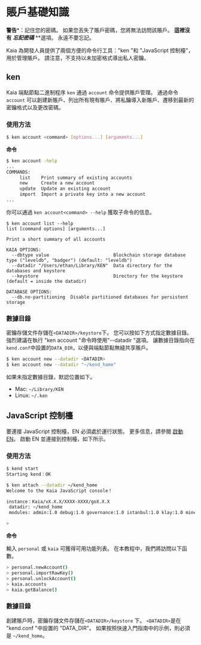 # 賬戶基礎知識

**警告**\*：記住您的密碼。 如果您丟失了賬戶密碼，您將無法訪問該賬戶。 **這裡沒有** _**忘記密碼**_ \*\*選項。 永遠不要忘記。

Kaia 為開發人員提供了兩個方便的命令行工具："ken "和 "JavaScript 控制檯"，用於管理賬戶。 請注意，不支持以未加密格式導出私人密鑰。

## ken <a id="ken"></a>

Kaia 端點節點二進制程序 `ken` 通過 `account` 命令提供賬戶管理。 通過命令 `account` 可以創建新賬戶、列出所有現有賬戶、將私鑰導入新賬戶、遷移到最新的密鑰格式以及更改密碼。

### 使用方法<a id="usage"></a>

```bash
$ ken account <command> [options...] [arguments...]
```

**命令**

```bash
$ ken account -help
...
COMMANDS:
     list    Print summary of existing accounts
     new     Create a new account
     update  Update an existing account
     import  Import a private key into a new account
...
```

你可以通過 `ken account<command> --help` 獲取子命令的信息。

```text
$ ken account list --help
list [command options] [arguments...]

Print a short summary of all accounts

KAIA OPTIONS:
  --dbtype value                        Blockchain storage database type ("leveldb", "badger") (default: "leveldb")
  --datadir "/Users/ethan/Library/KEN"  Data directory for the databases and keystore
  --keystore                            Directory for the keystore (default = inside the datadir)

DATABASE OPTIONS:
  --db.no-partitioning  Disable partitioned databases for persistent storage
```

### 數據目錄<a id="data-directory"></a>

密鑰存儲文件存儲在`<DATADIR>/keystore`下。 您可以按如下方式指定數據目錄。 強烈建議在執行 "ken account "命令時使用"--datadir "選項。 讓數據目錄指向在`kend.conf`中設置的`DATA_DIR`，以便與端點節點無縫共享賬戶。

```bash
$ ken account new --datadir <DATADIR>
$ ken account new --datadir "~/kend_home"
```

如果未指定數據目錄，默認位置如下。

- Mac: `~/Library/KEN`
- Linux: `~/.ken`

## JavaScript 控制檯<a id="javascript-console"></a>

要連接 JavaScript 控制檯，EN 必須處於運行狀態。 更多信息，請參閱 [啟動 EN](./../smart-contracts/deploy/ken.md)。 啟動 EN 並連接到控制檯，如下所示。

### 使用方法<a id="usage"></a>

```bash
$ kend start
Starting kend：OK

$ ken attach --datadir ~/kend_home
Welcome to the Kaia JavaScript console！

instance：Kaia/vX.X.X/XXXX-XXXX/goX.X.X
 datadir: ~/kend_home
 modules: admin:1.0 debug:1.0 governance:1.0 istanbul:1.0 klay:1.0 miner:1.0 net:1.0 personal:1.0 rpc:1.0 txpool:1.0

>
```

**命令**

輸入 `personal` 或 `kaia` 可獲得可用功能列表。 在本教程中，我們將訪問以下函數。

```bash
> personal.newAccount()
> personal.importRawKey()
> personal.unlockAccount()
> kaia.accounts
> kaia.getBalance()
```

### 數據目錄<a id="data-directory"></a>

創建賬戶時，密鑰存儲文件存儲在`<DATADIR>/keystore` 下。 `<DATADIR>`是在 "kend.conf "中設置的 "DATA_DIR"。 如果按照快速入門指南中的示例，則必須是 `~/kend_home`。
